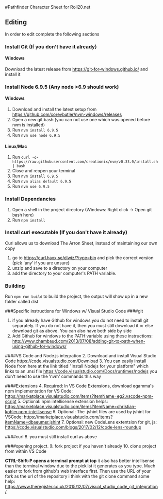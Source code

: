 #Pathfinder Character Sheet for Roll20.net

## Editing
In order to edit complete the following sections
### Install Git (If you don't have it already)
#### Windows
Download the latest release from https://git-for-windows.github.io/ and install it

### Install Node 6.9.5 (Any node >6.9 should work)
#### Windows
1. Download and install the latest setup from https://github.com/coreybutler/nvm-windows/releases
2. Open a new git bash (you can not use one which was opened before nvm is installed)
3. Run `nvm install 6.9.5`
4. Run `nvm use node 6.9.5`

#### Linux/Mac
1. Run `curl -o- https://raw.githubusercontent.com/creationix/nvm/v0.33.0/install.sh | bash`
2. Close and reopen your terminal
3. Run `nvm install 6.9.5`
4. Run `nvm alias default 6.9.5`
5. Run `nvm use 6.9.5`

### Install Dependancies
1. Open a shell in the project directory (Windows: Right click -> Open git bash here)
2. Run `npm install`

### Install curl executable (If you don't have it already)
Curl allows us to download The Arron Sheet, instead of maintaining our own copy
1. go to https://curl.haxx.se/dlwiz/?type=bin and pick the correct version (pick 'any' if you are unsure)
2. unzip and save to a directory on your computer
3. add the directory to your computer's PATH variable. 

### Building
Run `npm run build` to build the project, the output will show up in a new folder called dist

###Specific instructions for Windows w/ Visual Studio Code
####git 
1. if you already have Github for windows you do not need to install git separately. If you do not have it, then you must still download it or else download git as above. You can also have both side by side
2. Add Github for windows to the PATH variable using these instructions: http://www.chambaud.com/2013/07/08/adding-git-to-path-when-using-github-for-windows/

####VS Code and Node.js integration
2. Download and install Visual Studio Code https://code.visualstudio.com/Download
3. You can easily install Node from here at the link titled "Install Nodejs for your platform" which links to an .msi file  https://code.visualstudio.com/Docs/runtimes/nodejs you don't need to use the 'nvm' commands this way

####Extensions
4. Required: In VS Code Extensions, download egamma's npm implementation for VS Code: https://marketplace.visualstudio.com/items?itemName=eg2.vscode-npm-script
5. Optional: npm intellisense extension helps: https://marketplace.visualstudio.com/items?itemName=christian-kohler.npm-intellisense
6. Optional: The .jshint files are used by jshint for VSCode: https://marketplace.visualstudio.com/items?itemName=dbaeumer.jshint
7. Optional: new CodeLens extentsion for git, js: https://code.visualstudio.com/blogs/2017/02/12/code-lens-roundup

####curl
8. you must still install curl as above

####opening project.
9. fork project if you haven't already
10. clone project from within VS Code

**CTRL-Shift-P opens a terminal prompt at top** it also has better intellisense than the terminal window due to the picklist it generates as you type.
Much easier to fork from github's web interface first.
Then use the URL of your fork as the url of the repository i think with the git clone command
some help: https://www.theregister.co.uk/2015/12/07/visual_studio_code_git_integration/

